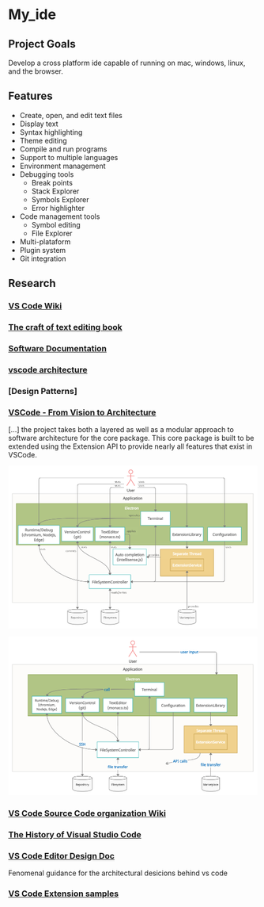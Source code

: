 # My_ide

## Project Goals

Develop a cross platform ide capable of running on mac, windows, linux, and the browser.


## Features

- Create, open, and edit text files
- Display text
- Syntax highlighting
- Theme editing
- Compile and run programs
- Support to multiple languages
- Environment management
- Debugging tools
	- Break points
	- Stack Explorer
	- Symbols Explorer
	- Error highlighter
- Code management tools
	- Symbol editing
	- File Explorer
- Multi-plataform
- Plugin system
- Git integration


## Research

### [VS Code Wiki](https://github.com/microsoft/vscode/wiki)

###  [The craft of text editing book](https://www.finseth.com/craft/craft.pdf)

### [Software Documentation](https://www.workingsoftware.dev/software-architecture-documentation-the-ultimate-guide/)

### [vscode architecture](https://dev.to/ninglo/vscode-architecture-analysis-electron-project-cross-platform-best-practices-g2j)

### [Design Patterns]

### [VSCode - From Vision to Architecture](https://2021.desosa.nl/projects/vscode/posts/essay2/)

[...] the project takes both a layered as well as a modular approach to software architecture for the core package. This core package is built to be extended using the Extension API to provide nearly all features that exist in VSCode.

![Component View](./.github/images/component_view.png)

![Connector View](./.github/images/connector_view.png)

### [VS Code Source Code organization Wiki](https://github.com/microsoft/vscode/wiki/Source-Code-Organization)

### [The History of Visual Studio Code](https://www.youtube.com/watch?v=Tw8l0WzQxmY)

### [VS Code Editor Design Doc](https://github.com/microsoft/vscode/wiki/%5BWIP%5D-Code-Editor-Design-Doc)

Fenomenal guidance for the architectural desicions behind vs code

### [VS Code Extension samples](https://github.com/Microsoft/vscode-extension-samples)
